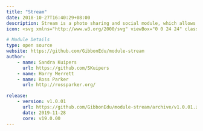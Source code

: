 ```yaml
---
title: "Stream"
date: 2018-10-27T16:40:29+08:00
description: Stream is a photo sharing and social module, which allows privileged users to post messages (including photos and videos) with other community members.
icon: <svg xmlns="http://www.w3.org/2000/svg" viewBox="0 0 24 24" class="w-8 icon-photo"><path class="fill-current" d="M5 3h14a2 2 0 0 1 2 2v14a2 2 0 0 1-2 2H5a2 2 0 0 1-2-2V5c0-1.1.9-2 2-2zm9 6a2 2 0 1 0 0-4 2 2 0 0 0 0 4z"/><path class="fill-primary" d="M15.3 12.3a1 1 0 0 1 1.4 0l2 2a1 1 0 0 1 .3.7v3a1 1 0 0 1-1 1H6a1 1 0 0 1-1-1v-3a1 1 0 0 1 .3-.7l4-4a1 1 0 0 1 1.4 0l3.3 3.29 1.3-1.3z"/></svg>

# Module Details
type: open source
website: https://github.com/GibbonEdu/module-stream
author:
    - name: Sandra Kuipers
      url: https://github.com/SKuipers
    - name: Harry Merrett
    - name: Ross Parker
      url: http://rossparker.org/

release: 
    - version: v1.0.01
      url: https://github.com/GibbonEdu/module-stream/archive/v1.0.01.zip
      date: 2019-11-28
      core: v19.0.00
---
```

